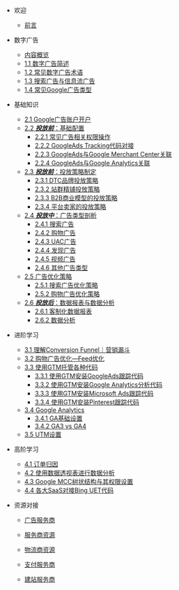 - 欢迎
  
  - [前言](/README.md)
  
- 数字广告

  - [内容概览](/BasicKnowledge/ContentDescription.md)
  - [1.1 数字广告简述](/BasicKnowledge/DigitalAdvertisingIntroduction.md)
  - [1.2 常见数字广告术语](/BasicKnowledge/AdvertisingTerms.md)
  - [1.3 搜索广告与信息流广告](/BasicKnowledge/SearchAds&NewsFeedAds.md)
  - [1.4 常见Google广告类型](/BasicKnowledge/GoogleAdsType.md)

- 基础知识
  - [2.1 Google广告账户开户](/BasicKnowledge2/GoogleAdsAccountSignUp.md)
  - [2.2 ***投放前***：基础配置]()
    - [2.2.1 常见广告相关权限操作](/BasicKnowledge2/CommonAuthorizationOperations.md)
    - [2.2.2 GoogleAds Tracking代码对接]()
    - [2.2.3 GoogleAds与Google Merchant Center关联]()
    - [2.2.4 GoogleAds与Google Analytics关联]()
  - [2.3 ***投放前***：投放策略制定]()
    - [2.3.1 DTC品牌投放策略]()
    - [2.3.2 站群精铺投放策略]()
    - [2.3.3 B2B商业模型的投放策略]()
    - [2.3.4 平台卖家的投放策略]()
  - [2.4 ***投放中***：广告类型剖析]()
    - [2.4.1 搜索广告]()
    - [2.4.2 购物广告]()
    - [2.4.3 UAC广告]()
    - [2.4.4 发现广告]()
    - [2.4.5 视频广告]()
    - [2.4.6 其他广告类型]()
  - [2.5 广告优化策略]()
    - [2.5.1 搜索广告优化策略]()
    - [2.5.2 购物广告优化策略](/BasicKnowledge2/GoogleShoppingAdsOptimization.md)
  - [2.6 ***投放后***：数据报表与数据分析]()
    - [2.6.1 客制化数据报表]()
    - [2.6.2 数据分析]()

- 进阶学习

  - [3.1 理解Conversion Funnel｜营销漏斗]()
  - [3.2 购物广告优化—Feed优化]()
  - [3.3 使用GTM托管各种代码]()
    - [3.3.1 使用GTM安装GoogleAds跟踪代码]()
    - [3.3.2 使用GTM安装Google Analytics分析代码]()
    - [3.3.3 使用GTM安装Microsoft Ads跟踪代码]()
    - [3.3.4 使用GTM安装Pinterest跟踪代码]()
  - [3.4 Google Analytics]()
    - [3.4.1 GA基础设置]()
    - [3.4.2 GA3 vs GA4]()
  - [3.5 UTM设置](/Intermediate/UTMSettingsforMultiChannels.md)

- 高阶学习

  - [4.1 订单归因]()
  - [4.2 使用数据透视表进行数据分析]()
  - [4.3 Google MCC树状结构与其权限设置]()
  - [4.4 各大SaaS对接Bing UET代码](/Advenced/BingUETInstallation.md)

- 资源对接

  - [广告服务商]()

  - [服务商资源]()

  - [物流商资源]()

  - [支付服务商]()

  - [建站服务商]()

    
